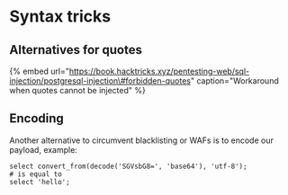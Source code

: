 # Syntax tricks

## Alternatives for quotes

{% embed url="https://book.hacktricks.xyz/pentesting-web/sql-injection/postgresql-injection\#forbidden-quotes" caption="Workaround when quotes cannot be injected" %}

## Encoding 

Another alternative to circumvent blacklisting or WAFs is to encode our payload, example:

```text
select convert_from(decode('SGVsbG8=', 'base64'), 'utf-8');
# is equal to
select 'hello';
```

